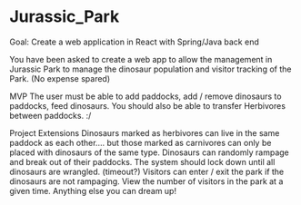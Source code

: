 # Jurassic_Park

Goal: Create a web application in React with Spring/Java back end

You have been asked to create a web app to allow the management in Jurassic Park to manage the dinosaur population and visitor tracking of the Park. (No expense spared)

MVP
The user must be able to add paddocks, add / remove dinosaurs to paddocks, feed dinosaurs. You should also be able to transfer Herbivores between paddocks. :/

Project Extensions
Dinosaurs marked as herbivores can live in the same paddock as each other.... but those marked as carnivores can only be placed with dinosaurs of the same type.
Dinosaurs can randomly rampage and break out of their paddocks. The system should lock down until all dinosaurs are wrangled. (timeout?)
Visitors can enter / exit the park if the dinosaurs are not rampaging.
View the number of visitors in the park at a given time.
Anything else you can dream up!
